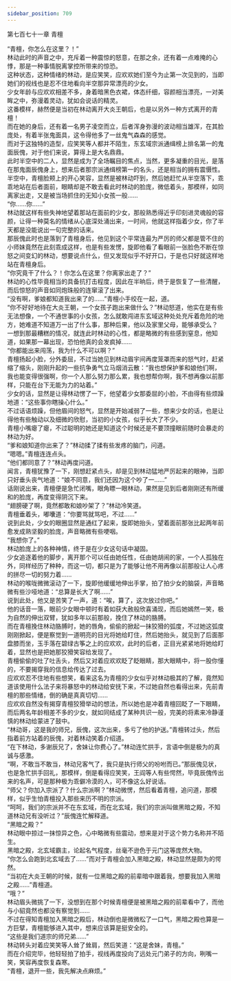 ```yaml
---
sidebar_position: 709
---
```

 第七百七十一章 青檀


“青檀，你怎么在这里？！”  
林动此时的声音之中，充斥着一种震惊的怒意，在那之余，还有着一点难掩的心悸，那是一种事情脱离掌控所带来的惊恐。  
这种状态，这种情绪的林动，是应笑笑，应欢欢她们至今为止第一次见到的，当即她们的视线也是忍不住地看向半空那异常漂亮的少女。  
少女年龄与应欢欢相差不多，身着暗黑色衣裙，体态纤细，容颜相当漂亮，一对美眸之中，弥漫着灵动，犹如会说话的精灵。  
这番模样，赫然便是当初在林动离开大炎王朝后，也是以另外一种方式离开的青檀！  
而在她的身后，还有着一名男子凌空而立，后者浑身弥漫的波动相当雄浑，在其脸庞处，有着半张鬼面具，这令得他多了一丝鬼气森森的感觉。  
而对于这独特的造型，应笑笑等人都并不陌生，东玄域宗派通缉榜上排名第一的鬼面辰傀，对于他们来说，算得上是大名鼎鼎。  
此时半空中的二人，显然是成为了全场瞩目的焦点，当然，更多凝重的目光，是落在那鬼面辰傀身上，想来后者那宗派通缉榜第一的名头，还是相当的拥有震慑性。  
半空中，青檀脸颊上的开心笑容，显然是被林动吓到，然后她赶忙从半空落下，乖乖地站在后者面前，眼睛却是不敢去看此时林动的脸庞，微低着头，那模样，如同离家出走，又是被当场抓住的无知小女孩一般……  
“你……你……”  
林动就这样有些失神地望着那站在面前的少女，那般熟悉得近乎印刻进灵魂般的容颜，让得一种莫名的情绪从心底深处涌出来，一时间，他就这样指着少女，你了半天都是没能说出一句完整的话来。  
那辰傀此时也是落到了青檀身后，他见到这个平常连最为严厉的师父都是管不住的小师妹竟然在此刻乖成这样，也是有些发愣，旋即他看了看眼前一张脸色不断在惊怒之间变幻的林动，想要说点什么，但又发现似乎不好开口，于是也只好就这样地站在青檀身后。  
“你究竟干了什么？！你怎么在这里？你离家出走了？”  
林动的心性毕竟相当的具备抗打击程度，因此在半晌后，终于是恢复了一些清醒，而后惊怒的声音如同炮珠般的连窜滚了出来。  
“没有啊，爹娘都知道我出来了的……”青檀小手绞在一起，道。  
“你不好好地待在大炎王朝，一个女孩子跑出来做什么？”林动怒道，他实在是有些无法想像，一个不通世事的小女孩，怎么就敢闯进东玄域这种处处充斥着危险的地方，她难道不知道万一出了什么事，那种后果，他以及家里父母，能够承受么？  
一想到那最糟糕的情况，就连此时林动的心性，都是略微的有些感到窒息，他知道，如果那一幕出现，恐怕他真的会发疯掉……  
“你都能出来闯荡，我为什么不可以啊？”  
青檀扬起小脸，分外委屈，不过当她见到林动眉宇间再度笼罩而来的怒气时，赶紧缩了缩头，刚刚升起的一些抗争勇气立马烟消云散：“我也想保护爹和娘他们啊，我也能变得很强啊，你一个人那么努力那么累，我也想帮你啊，我不想再像以前那样，只能在台下无能为力的站着。”  
少女的话，显然是让得林动愣了一下，他望着少女那委屈的小脸，不由得有些烦躁地道：“这些事你瞎操心什么。”  
不过话语烦躁，但他眉间的怒气，显然是开始减弱了一些，想来少女的话，也是让得他有些触动以及细微的欣慰，当初的小女孩，似乎长大了不少。  
青檀小嘴瘪了瘪，不过聪明的她还是知道这个时候还是不要顶撞眼前随时会暴走的林动为好。  
“爹和娘知道你出来了？”林动揉了揉有些发疼的脑门，问道。  
“嗯嗯。”青檀连连点头。  
“他们都同意了？”林动再度问道。  
闻言，青檀犹豫了一下，刚想赶紧点头，却是见到林动猛地严厉起来的眼神，当即只好垂头丧气地道：“娘不同意，我们还因为这个吵了一……”  
话刚说出来，青檀便是急忙闭嘴，眼角瞟一眼林动，果然是见到后者刚刚还有所缓和的脸庞，再度变得阴沉下来。  
“翅膀硬了啊，竟然都敢和娘吵架了？”林动冷笑道。  
青檀垂着头，嘟囔道：“你要骂就骂吧，不过……”  
说到此处，少女的眼圈显然是通红了起来，旋即她抬头，望着面前那张比起两年前愈发成熟坚毅的脸庞，声音略微有些哽咽。  
“我想你了。”  
林动脸庞上的各种神情，终于是在少女这句话中凝固。  
少女追逐着他的脚步，离开那个可以任由她任性，任由她胡闹的家，一个人孤独在外，同样经历了种种，而这一切，都只是为了能够让他不用再像以前那般让人心疼的拼尽一切的努力着……  
林动的喉咙微微滚动了一下，旋即他缓缓地伸出手掌，拍了拍少女的脑袋，声音略微有些沙哑地道：“总算是长大了啊……”  
说到此处，他又是苦笑了一声，道：“唉，算了，这次放过你吧。”  
他的话音一落，眼前少女眼中顿时有着如获大赦般欣喜涌现，而后她嫣然一笑，极为自然的伸出双臂，犹如多年以前那般，挽住了林动的胳膊。  
而在青檀挽住林动胳膊时，她的唇角，偷偷的掀起一抹狡猾的弧度，不过她这弧度刚刚掀起，便是察觉到一道明亮的目光将她给盯住，然后她抬头，就见到了后面那盘膝而坐，玉手落在碧绿古筝之上的应欢欢，此时的后者，正目光紧紧地将她给盯着，显然也是把她那狡猾笑容给发现了。  
青檀偷偷的吐了吐舌头，然后又对着应欢欢眨了眨眼睛，那大眼睛中，将一股你懂的，不要揭穿我的信息给传达了过去。  
应欢欢忍不住地有些想笑，看来这名为青檀的少女似乎对林动极其的了解，竟然知道该使用什么法子来将暴怒中的林动给安抚下来，不过她自然也看得出来，先前青檀的那些情绪，倒的确是真真切切……  
应欢欢自然没有揭穿青檀狡猾举动的想法，所以她也是冲着青檀回眨了一下眼睛，而后两名年龄相差不多的少女，就如同结成了某种共识一般，完美的将素来冷静谨慎的林动给蒙进了鼓中。  
“林动哥，这是我的师兄，辰傀，这次出来，多亏了他的护送。”青檀转过头，然后指着前方站着的辰傀，对着林动笑着介绍道。  
“在下林动，多谢辰兄了，舍妹让你费心了。”林动连忙拱手，言语中倒是极为的真诚与感激。  
“啊，不敢当不敢当，林动兄客气了，我只是执行师父的吩咐而已。”那辰傀见状，也是急忙拱手回礼，那模样，倒是看得应笑笑，王阎等人有些愕然，毕竟辰傀传出来的名声，可是那种极为乖僻冷漠的人，可不像这么好说话。  
“师父？你加入宗派了？什么宗派啊？”林动微愣，然后看着青檀，追问道，那模样，似乎生怕青檀投入那些来历不明的宗派。  
“呵呵，我们的宗派并不在东玄域，而在北玄域，我们的宗派叫做黑暗之殿，不知道林动兄有没听过？”辰傀连忙解释道。  
“黑暗之殿？”  
林动眼中掠过一抹惊异之色，心中略微有些震动，想来是对于这个势力名称并不陌生。  
黑暗之殿，北玄域霸主，论起名气程度，丝毫不逊色于元门这等庞然大物。  
“你怎么会跑到北玄域去了……”而对于青檀会加入黑暗之殿，林动显然是颇为的愕然。  
“当初在大炎王朝的时候，就有一位黑暗之殿的前辈暗中跟着我，想要我加入黑暗之殿……”青檀道。  
“哦？”  
林动眉头微挑了一下，没想到在那个时候青檀便是被黑暗之殿的前辈看中了，而他与小貂竟然也都没有察觉到……  
不过在得知青檀加入黑暗之殿后，林动倒也是微微松了一口气，黑暗之殿也算是一方巨擘，青檀能够进入其中，想来应该算是挺安全的。  
“这些是我们道宗的师兄弟……”  
林动转头对着应笑笑等人耸了耸肩，然后笑道：“这是舍妹，青檀。”  
而在介绍完毕，他轻轻拍了拍手，视线再度投向了远处元门弟子的方向，咧嘴一笑，笑容再度恢复森寒。  
“青檀，退开一些，我先解决点麻烦。”  
  
  
